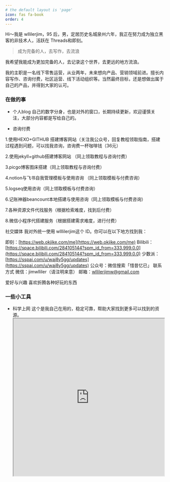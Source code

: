 ```yaml
---
# the default layout is 'page'
icon: fas fa-book
order: 4
---
```


Hi～我是 wllilerjim，95 后，男，定居历史名城泉州六年，我正在努力成为独立黑客的非技术人，活跃在 Threads和即刻。

> 成为完备的人，去写作，去流浪

我希望我能成为更加完备的人，去记录这个世界，去更远的地方流浪。

我的主职是一名线下零售运营，从业两年，未来想向产品、营销领域前进。擅长内容写作、咨询付费，社区运营、线下活动组织等。当然最终目标，还是想做出属于自己的产品，并得到大家的认可。

### [](#在做的事 "在做的事")在做的事

*   个人blog
自己的数字分身，也是对外的窗口，长期持续更新，欢迎谨慎关注，大部分内容都是写给自己的。

*   咨询付费

1.使用HEXO+GITHUB 搭建博客网站（关注我公众号，回复教程领取指南，搭建过程遇到问题，可以找我咨询，咨询费一杯咖啡钱（36元）

2.使用jekyll+github搭建博客网站 （同上领取教程与咨询付费）

3.picgo博客图床搭建（同上领取教程与咨询付费）

4.notion与飞书自我管理模板与使用咨询 （同上领取模板与付费咨询）

5.logseq使用咨询（同上领取模板与付费咨询）

6.记账神器beancount本地搭建与使用咨询（同上领取模板与付费咨询）

7.各种资源文件代找服务（根据检索难度，找到后付费）

8.微信小程序代搭建服务（根据搭建需求难度，进行付费）

社交媒体 我对外统一使用 wlllilerjim这个 ID。你可以在以下地方找到我：

即刻：[https://web.okjike.com/me](https://web.okjike.com/me)
Bilibili：[https://space.bilibili.com/284105144?spm_id_from=333.999.0.0](https://space.bilibili.com/284105144?spm_id_from=333.999.0.0)
少数派：[https://sspai.com/u/waj8y5gg/updates](https://sspai.com/u/waj8y5gg/updates)
公众号：微信搜索「惜昔忆已」
联系方式
微信：jimwlliler（请注明来意）
邮箱：[&#x77;&#x6c;&#x6c;&#x69;&#108;&#101;&#114;&#x6a;&#105;&#109;&#x77;&#64;&#103;&#x6d;&#97;&#105;&#108;&#x2e;&#x63;&#x6f;&#x6d;](mailto:&#x77;&#x6c;&#x6c;&#x69;&#108;&#101;&#114;&#x6a;&#105;&#109;&#x77;&#64;&#103;&#x6d;&#97;&#105;&#108;&#x2e;&#x63;&#x6f;&#x6d;)

爱好与兴趣
喜欢折腾各种好玩的东西

### [](#一些小工具 "一些小工具")一些小工具

*   科学上网
这个是我自己在用的，稳定可靠，帮助大家找到更多可以找到的资源。<iframe src="https://console.bywa.art/aff.php?aff=23137" width="100%" height="500px"></iframe>
